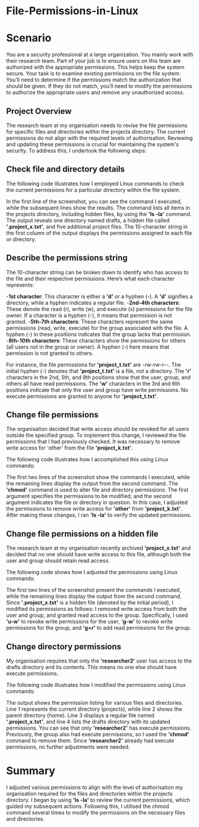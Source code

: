 # File-Permissions-in-Linux
# Scenario
You are a security professional at a large organization. You mainly work with their research team. Part of your job is to ensure users on this team are authorized with the appropriate permissions. This helps keep the system secure. 
Your task is to examine existing permissions on the file system. You’ll need to determine if the permissions match the authorization that should be given. If they do not match, you’ll need to modify the permissions to authorize the appropriate users and remove any unauthorized access.

## Project Overview
The research team at my organisation needs to revise the file permissions for specific files and directories within the projects directory. The current permissions do not align with the required levels of authorisation. Reviewing and updating these permissions is crucial for maintaining the system's security. To address this, I undertook the following steps:

## Check file and directory details

The following code illustrates how I employed Linux commands to check the current permissions for a particular directory within the file system.




In the first line of the screenshot, you can see the command I executed, while the subsequent lines show the results. The command lists all items in the projects directory, including hidden files, by using the **'ls -la'** command. The output reveals one directory named drafts, a hidden file called **'.project_x.txt'**, and five additional project files. The 10-character string in the first column of the output displays the permissions assigned to each file or directory.

## Describe the permissions string
The 10-character string can be broken down to identify who has access to the file and their respective permissions. Here’s what each character represents:

-**1st character**: This character is either a **'d'** or a hyphen (-). A **'d'** signifies a directory, while a hyphen indicates a regular file.
-**2nd-4th characters**: These denote the read (r), write (w), and execute (x) permissions for the file owner. If a character is a hyphen (-), it means that permission is not granted.
-**5th-7th characters**: These characters represent the same permissions (read, write, execute) for the group associated with the file. A hyphen (-) in these positions indicates that the group lacks that permission.
-**8th-10th characters**: These characters show the permissions for others (all users not in the group or owner). A hyphen (-) here means that permission is not granted to others.

For instance, the file permissions for **'project_t.txt'** are -rw-rw-r--. The initial hyphen (-) denotes that **'project_t.txt'** is a file, not a directory. The **'r'** characters in the 2nd, 5th, and 8th positions show that the user, group, and others all have read permissions. The **'w'** characters in the 3rd and 6th positions indicate that only the user and group have write permissions. No execute permissions are granted to anyone for **'project_t.txt'**.

## Change file permissions

The organisation decided that write access should be revoked for all users outside the specified group. To implement this change, I reviewed the file permissions that I had previously checked. It was necessary to remove write access for 'other' from the file **'project_k.txt'**.

The following code illustrates how I accomplished this using Linux commands:



The first two lines of the screenshot show the commands I executed, while the remaining lines display the output from the second command. The **'chmod'** command is used to alter file and directory permissions. The first argument specifies the permissions to be modified, and the second argument indicates the file or directory in question. In this case, I adjusted the permissions to remove write access for **'other'** from **'project_k.txt'**. After making these changes, I ran **'ls -la'** to verify the updated permissions.

## Change file permissions on a hidden file

The research team at my organisation recently archived **'project_x.txt'** and decided that no one should have write access to this file, although both the user and group should retain read access.

The following code shows how I adjusted the permissions using Linux commands:

The first two lines of the screenshot present the commands I executed, while the remaining lines display the output from the second command. Since **'.project_x.txt'** is a hidden file (denoted by the initial period), I modified its permissions as follows: I removed write access from both the user and group, and granted read access to the group. Specifically, I used **'u-w'** to revoke write permissions for the user, **'g-w'** to revoke write permissions for the group, and **'g+r'** to add read permissions for the group.

## Change directory permissions
My organisation requires that only the **'researcher2'** user has access to the drafts directory and its contents. This means no one else should have execute permissions.

The following code illustrates how I modified the permissions using Linux commands:

The output shows the permission listing for various files and directories. Line 1 represents the current directory (projects), while line 2 shows the parent directory (home). Line 3 displays a regular file named **'.project_x.txt'**, and line 4 lists the drafts directory with its updated permissions. You can see that only **'researcher2'** has execute permissions. Previously, the group also had execute permissions, so I used the **'chmod'** command to remove them. Since **'researcher2'** already had execute permissions, no further adjustments were needed.

# Summary

I adjusted various permissions to align with the level of authorisation my organisation required for the files and directories within the projects directory. I began by using **'ls -la'** to review the current permissions, which guided my subsequent actions. Following this, I utilised the chmod command several times to modify the permissions on the necessary files and directories.





